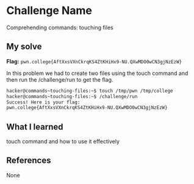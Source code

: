 # Challenge Name
Comprehending commands: touching files

## My solve
**Flag:** `pwn.college{AftXxsVXnCkrqKS4ZtKHiHx9-NU.QXwMDO0wCN3gjNzEzW}`

In this problem we had to create two files using the touch command and then run the /challenge/run to get the flag.
```bash
hacker@commands~touching-files:~$ touch /tmp/pwn /tmp/college
hacker@commands~touching-files:~$ /challenge/run
Success! Here is your flag:
pwn.college{AftXxsVXnCkrqKS4ZtKHiHx9-NU.QXwMDO0wCN3gjNzEzW}
```

## What I learned
touch command and how to use it effectively

## References 
None
